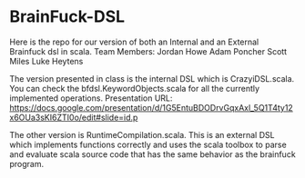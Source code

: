 # BrainFuck-DSL
Here is the repo for our version of both an Internal and an External Brainfuck dsl in scala.
Team Members: 
Jordan Howe
Adam Poncher
Scott Miles
Luke Heytens

The version presented in class is the internal DSL which is CrazyiDSL.scala. You can check the
bfdsl.KeywordObjects.scala for all the currently implemented operations. 
Presentation URL: https://docs.google.com/presentation/d/1G5EntuBDODrvGqxAxl_5Q1T4ty12x6OUa3sKI6ZTI0o/edit#slide=id.p

The other version is RuntimeCompilation.scala. This is an external DSL which implements functions correctly and uses
the scala toolbox to parse and evaluate scala source code that has the same behavior as the brainfuck program.